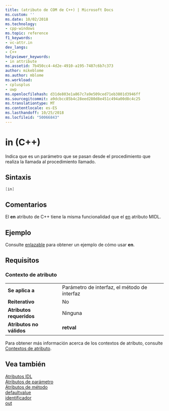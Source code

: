 ```yaml
---
title: (atributo de COM de C++) | Microsoft Docs
ms.custom: ''
ms.date: 10/02/2018
ms.technology:
- cpp-windows
ms.topic: reference
f1_keywords:
- vc-attr.in
dev_langs:
- C++
helpviewer_keywords:
- in attribute
ms.assetid: 7b450cc4-4d2e-4910-a195-7487c6b7c373
author: mikeblome
ms.author: mblome
ms.workload:
- cplusplus
- uwp
ms.openlocfilehash: d31de803e1a867c7a9e509ced71eb3801d3946ff
ms.sourcegitcommit: a9dcbcc85b4c28eed280d8e451c494a00d8c4c25
ms.translationtype: MT
ms.contentlocale: es-ES
ms.lasthandoff: 10/25/2018
ms.locfileid: "50066843"
---
```

# <a name="in-c"></a>in (C++)

Indica que es un parámetro que se pasan desde el procedimiento que realiza la llamada al procedimiento llamado.

## <a name="syntax"></a>Sintaxis

```cpp
[in]
```

## <a name="remarks"></a>Comentarios

El **en** atributo de C++ tiene la misma funcionalidad que el [en](/windows/desktop/Midl/in) atributo MIDL.

## <a name="example"></a>Ejemplo

Consulte [enlazable](bindable.md) para obtener un ejemplo de cómo usar **en**.

## <a name="requirements"></a>Requisitos

### <a name="attribute-context"></a>Contexto de atributo

|||
|-|-|
|**Se aplica a**|Parámetro de interfaz, el método de interfaz|
|**Reiterativo**|No|
|**Atributos requeridos**|Ninguna|
|**Atributos no válidos**|**retval**|

Para obtener más información acerca de los contextos de atributo, consulte [Contextos de atributo](cpp-attributes-com-net.md#contexts).

## <a name="see-also"></a>Vea también

[Atributos IDL](idl-attributes.md)<br/>
[Atributos de parámetro](parameter-attributes.md)<br/>
[Atributos de método](method-attributes.md)<br/>
[defaultvalue](defaultvalue.md)<br/>
[identificador](id.md)<br/>
[out](out-cpp.md)